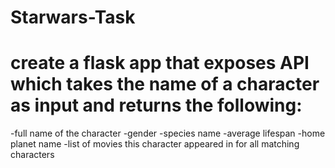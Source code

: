 # Starwars-Task
# create a flask app that exposes API which takes the name of a character as input and returns the following:
-full name of the character
-gender
-species name 
-average lifespan 
-home planet name 
-list of movies this character appeared in for all matching characters
